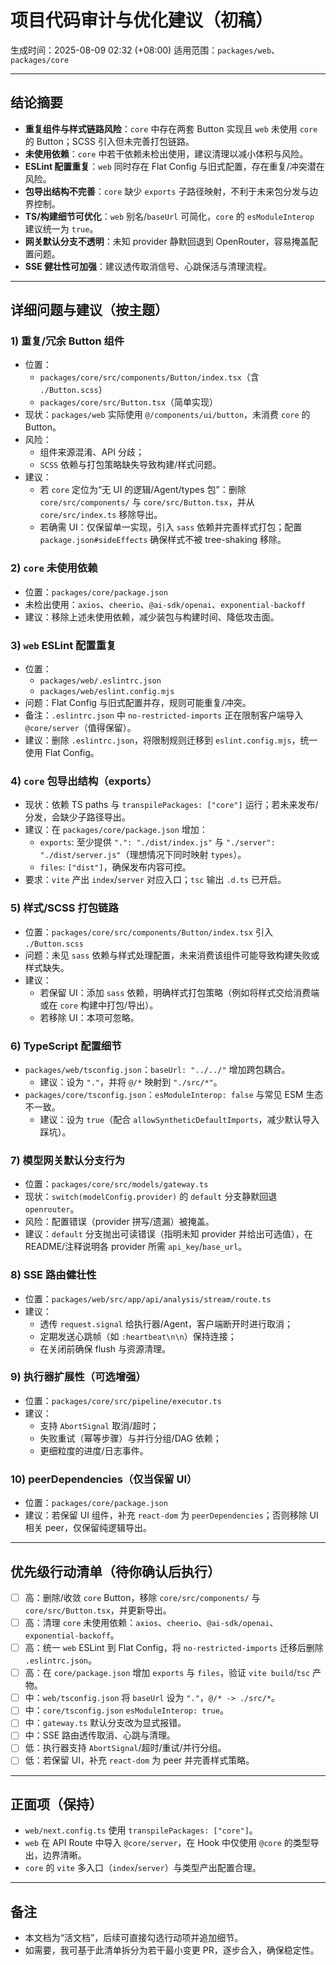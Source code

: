 # 项目代码审计与优化建议（初稿）

生成时间：2025-08-09 02:32 (+08:00)
适用范围：`packages/web`、`packages/core`

---

## 结论摘要

- __重复组件与样式链路风险__：`core` 中存在两套 Button 实现且 `web` 未使用 `core` 的 Button；SCSS 引入但未完善打包链路。
- __未使用依赖__：`core` 中若干依赖未检出使用，建议清理以减小体积与风险。
- __ESLint 配置重复__：`web` 同时存在 Flat Config 与旧式配置，存在重复/冲突潜在风险。
- __包导出结构不完善__：`core` 缺少 `exports` 子路径映射，不利于未来包分发与边界控制。
- __TS/构建细节可优化__：`web` 别名/`baseUrl` 可简化，`core` 的 `esModuleInterop` 建议统一为 `true`。
- __网关默认分支不透明__：未知 provider 静默回退到 OpenRouter，容易掩盖配置问题。
- __SSE 健壮性可加强__：建议透传取消信号、心跳保活与清理流程。

---

## 详细问题与建议（按主题）

### 1) 重复/冗余 Button 组件
- 位置：
  - `packages/core/src/components/Button/index.tsx`（含 `./Button.scss`）
  - `packages/core/src/Button.tsx`（简单实现）
- 现状：`packages/web` 实际使用 `@/components/ui/button`，未消费 `core` 的 Button。
- 风险：
  - 组件来源混淆、API 分歧；
  - `SCSS` 依赖与打包策略缺失导致构建/样式问题。
- 建议：
  - 若 `core` 定位为“无 UI 的逻辑/Agent/types 包”：删除 `core/src/components/` 与 `core/src/Button.tsx`，并从 `core/src/index.ts` 移除导出。
  - 若确需 UI：仅保留单一实现，引入 `sass` 依赖并完善样式打包；配置 `package.json#sideEffects` 确保样式不被 tree-shaking 移除。

### 2) `core` 未使用依赖
- 位置：`packages/core/package.json`
- 未检出使用：`axios`、`cheerio`、`@ai-sdk/openai`、`exponential-backoff`
- 建议：移除上述未使用依赖，减少装包与构建时间、降低攻击面。

### 3) `web` ESLint 配置重复
- 位置：
  - `packages/web/.eslintrc.json`
  - `packages/web/eslint.config.mjs`
- 问题：Flat Config 与旧式配置并存，规则可能重复/冲突。
- 备注：`.eslintrc.json` 中 `no-restricted-imports` 正在限制客户端导入 `@core/server`（值得保留）。
- 建议：删除 `.eslintrc.json`，将限制规则迁移到 `eslint.config.mjs`，统一使用 Flat Config。

### 4) `core` 包导出结构（exports）
- 现状：依赖 TS paths 与 `transpilePackages: ["core"]` 运行；若未来发布/分发，会缺少子路径导出。
- 建议：在 `packages/core/package.json` 增加：
  - `exports`: 至少提供 `".": "./dist/index.js"` 与 `"./server": "./dist/server.js"`（理想情况下同时映射 `types`）。
  - `files`: `["dist"]`，确保发布内容可控。
- 要求：`vite` 产出 `index`/`server` 对应入口；`tsc` 输出 `.d.ts` 已开启。

### 5) 样式/SCSS 打包链路
- 位置：`packages/core/src/components/Button/index.tsx` 引入 `./Button.scss`
- 问题：未见 `sass` 依赖与样式处理配置，未来消费该组件可能导致构建失败或样式缺失。
- 建议：
  - 若保留 UI：添加 `sass` 依赖，明确样式打包策略（例如将样式交给消费端或在 `core` 构建中打包/导出）。
  - 若移除 UI：本项可忽略。

### 6) TypeScript 配置细节
- `packages/web/tsconfig.json`：`baseUrl: "../../"` 增加跨包耦合。
  - 建议：设为 `"."`，并将 `@/*` 映射到 `"./src/*"`。
- `packages/core/tsconfig.json`：`esModuleInterop: false` 与常见 ESM 生态不一致。
  - 建议：设为 `true`（配合 `allowSyntheticDefaultImports`，减少默认导入踩坑）。

### 7) 模型网关默认分支行为
- 位置：`packages/core/src/models/gateway.ts`
- 现状：`switch(modelConfig.provider)` 的 `default` 分支静默回退 `openrouter`。
- 风险：配置错误（provider 拼写/遗漏）被掩盖。
- 建议：`default` 分支抛出可读错误（指明未知 provider 并给出可选值），在 README/注释说明各 provider 所需 `api_key`/`base_url`。

### 8) SSE 路由健壮性
- 位置：`packages/web/src/app/api/analysis/stream/route.ts`
- 建议：
  - 透传 `request.signal` 给执行器/Agent，客户端断开时进行取消；
  - 定期发送心跳帧（如 `:heartbeat\n\n`）保持连接；
  - 在关闭前确保 flush 与资源清理。

### 9) 执行器扩展性（可选增强）
- 位置：`packages/core/src/pipeline/executor.ts`
- 建议：
  - 支持 `AbortSignal` 取消/超时；
  - 失败重试（幂等步骤）与并行分组/DAG 依赖；
  - 更细粒度的进度/日志事件。

### 10) peerDependencies（仅当保留 UI）
- 位置：`packages/core/package.json`
- 建议：若保留 UI 组件，补充 `react-dom` 为 `peerDependencies`；否则移除 UI 相关 peer，仅保留纯逻辑导出。

---

## 优先级行动清单（待你确认后执行）

- [ ] 高：删除/收敛 `core` Button，移除 `core/src/components/` 与 `core/src/Button.tsx`，并更新导出。
- [ ] 高：清理 `core` 未使用依赖：`axios`、`cheerio`、`@ai-sdk/openai`、`exponential-backoff`。
- [ ] 高：统一 `web` ESLint 到 Flat Config，将 `no-restricted-imports` 迁移后删除 `.eslintrc.json`。
- [ ] 高：在 `core/package.json` 增加 `exports` 与 `files`，验证 `vite build`/`tsc` 产物。
- [ ] 中：`web/tsconfig.json` 将 `baseUrl` 设为 `"."`，`@/* -> ./src/*`。
- [ ] 中：`core/tsconfig.json` `esModuleInterop: true`。
- [ ] 中：`gateway.ts` 默认分支改为显式报错。
- [ ] 中：SSE 路由透传取消、心跳与清理。
- [ ] 低：执行器支持 `AbortSignal`/超时/重试/并行分组。
- [ ] 低：若保留 UI，补充 `react-dom` 为 peer 并完善样式策略。

---

## 正面项（保持）

- `web/next.config.ts` 使用 `transpilePackages: ["core"]`。
- `web` 在 API Route 中导入 `@core/server`，在 Hook 中仅使用 `@core` 的类型导出，边界清晰。
- `core` 的 `vite` 多入口（`index`/`server`）与类型产出配置合理。

---

## 备注

- 本文档为“活文档”，后续可直接勾选行动项并追加细节。
- 如需要，我可基于此清单拆分为若干最小变更 PR，逐步合入，确保稳定性。
